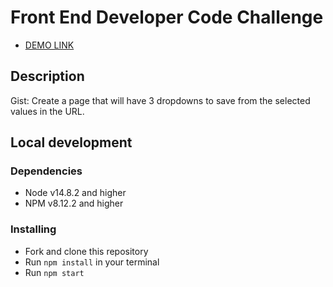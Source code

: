 # Front End Developer Code Challenge
- [DEMO LINK](https://ShevchyshynRoman.github.io/art-code-part-2/)

## Description
Gist: Create a page that will have 3 dropdowns to save from the selected values in the URL.

## Local development

### Dependencies
* Node v14.8.2 and higher
* NPM v8.12.2 and higher

### Installing
* Fork and clone this repository
* Run `npm install` in your terminal
* Run `npm start`
